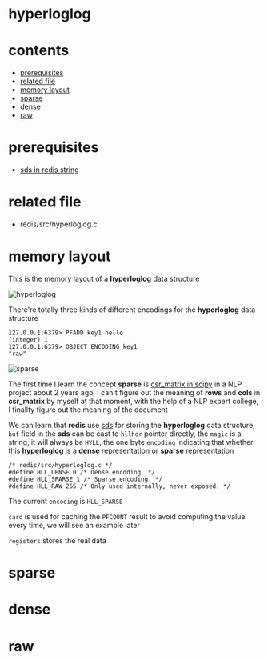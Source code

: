# hyperloglog

# contents

* [prerequisites](#prerequisites)
* [related file](#related-file)
* [memory layout](#memory-layout)
* [sparse](#dense)
* [dense](#dense)
* [raw](#raw)

# prerequisites

* [sds in redis string](https://github.com/zpoint/Redis-Internals/blob/5.0/Object/sds/sds.md)

# related file
* redis/src/hyperloglog.c

# memory layout

This is the memory layout of a **hyperloglog** data structure

![hyperloglog](https://github.com/zpoint/Redis-Internals/blob/5.0/Object/hyperloglog/hyperloglog.png)

There're totally three kinds of different encodings for the **hyperloglog** data structure

    127.0.0.1:6379> PFADD key1 hello
    (integer) 1
    127.0.0.1:6379> OBJECT ENCODING key1
    "raw"

![sparse](https://github.com/zpoint/Redis-Internals/blob/5.0/Object/hyperloglog/sparse.png)

The first time I learn the concept **sparse** is [csr_matrix in scipy](https://docs.scipy.org/doc/scipy/reference/generated/scipy.sparse.csr_matrix.html) in a NLP project about 2 years ago, I can't figure out the meaning of **rows** and **cols** in **csr_matrix** by myself at that moment, with the help of a NLP expert college, I finallty figure out the meaning of the document

We can learn that **redis** use [sds](https://github.com/zpoint/Redis-Internals/blob/5.0/Object/sds/sds.md) for storing the **hyperloglog** data structure, `buf` field in the **sds** can be cast to `hllhdr` pointer directly, the `magic` is a string, it will always be `HYLL`, the one byte `encoding` indicating that whether this **hyperloglog** is a **dense** representation or **sparse** representation

    /* redis/src/hyperloglog.c */
    #define HLL_DENSE 0 /* Dense encoding. */
    #define HLL_SPARSE 1 /* Sparse encoding. */
    #define HLL_RAW 255 /* Only used internally, never exposed. */

The current `encoding` is `HLL_SPARSE`

`card` is used for caching the `PFCOUNT` result to avoid computing the value every time, we will see an example later

`registers` stores the real data

# sparse

# dense

# raw